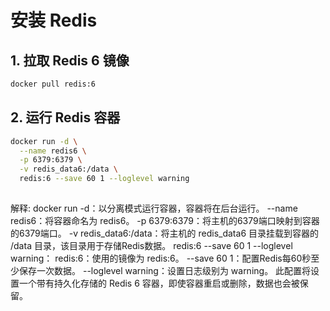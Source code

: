 # 安装 Redis
## 1. 拉取 Redis 6 镜像
```sh
docker pull redis:6
```

## 2. 运行 Redis 容器
```sh
docker run -d \
  --name redis6 \
  -p 6379:6379 \
  -v redis_data6:/data \
  redis:6 --save 60 1 --loglevel warning
   
   ```
解释:
docker run -d：以分离模式运行容器，容器将在后台运行。
--name redis6：将容器命名为 redis6。
-p 6379:6379：将主机的6379端口映射到容器的6379端口。
-v redis_data6:/data：将主机的 redis_data6 目录挂载到容器的 /data 目录，该目录用于存储Redis数据。
redis:6 --save 60 1 --loglevel warning：
redis:6：使用的镜像为 redis:6。
--save 60 1：配置Redis每60秒至少保存一次数据。
--loglevel warning：设置日志级别为 warning。 此配置将设置一个带有持久化存储的 Redis 6 容器，即使容器重启或删除，数据也会被保留。
